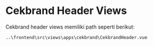# Cekbrand Header Views

Cekbrand header views memiliki path seperti berikut:

```
..\frontend\src\views\apps\cekbrand\CekbrandHeader.vue
```
